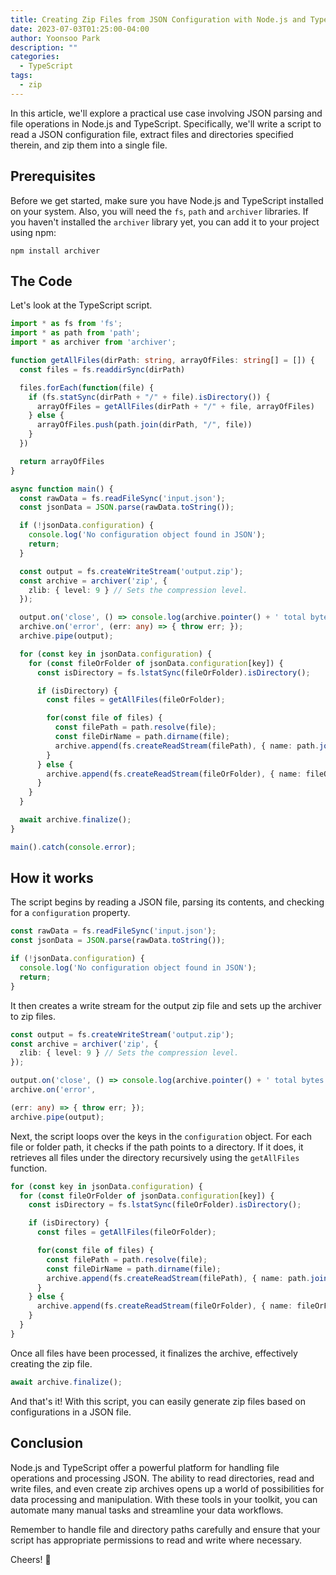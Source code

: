 ```yaml
---
title: Creating Zip Files from JSON Configuration with Node.js and TypeScript
date: 2023-07-03T01:25:00-04:00
author: Yoonsoo Park
description: ""
categories:
  - TypeScript
tags:
  - zip
---
```



In this article, we'll explore a practical use case involving JSON parsing and file operations in Node.js and TypeScript. Specifically, we'll write a script to read a JSON configuration file, extract files and directories specified therein, and zip them into a single file. 

## Prerequisites

Before we get started, make sure you have Node.js and TypeScript installed on your system. Also, you will need the `fs`, `path` and `archiver` libraries. If you haven't installed the `archiver` library yet, you can add it to your project using npm:

```shell
npm install archiver
```

## The Code

Let's look at the TypeScript script.

```typescript
import * as fs from 'fs';
import * as path from 'path';
import * as archiver from 'archiver';

function getAllFiles(dirPath: string, arrayOfFiles: string[] = []) {
  const files = fs.readdirSync(dirPath)

  files.forEach(function(file) {
    if (fs.statSync(dirPath + "/" + file).isDirectory()) {
      arrayOfFiles = getAllFiles(dirPath + "/" + file, arrayOfFiles)
    } else {
      arrayOfFiles.push(path.join(dirPath, "/", file))
    }
  })

  return arrayOfFiles
}

async function main() {
  const rawData = fs.readFileSync('input.json');
  const jsonData = JSON.parse(rawData.toString());

  if (!jsonData.configuration) {
    console.log('No configuration object found in JSON');
    return;
  }

  const output = fs.createWriteStream('output.zip');
  const archive = archiver('zip', {
    zlib: { level: 9 } // Sets the compression level.
  });

  output.on('close', () => console.log(archive.pointer() + ' total bytes'));
  archive.on('error', (err: any) => { throw err; });
  archive.pipe(output);

  for (const key in jsonData.configuration) {
    for (const fileOrFolder of jsonData.configuration[key]) {
      const isDirectory = fs.lstatSync(fileOrFolder).isDirectory();

      if (isDirectory) {
        const files = getAllFiles(fileOrFolder);

        for(const file of files) {
          const filePath = path.resolve(file);
          const fileDirName = path.dirname(file);
          archive.append(fs.createReadStream(filePath), { name: path.join(fileDirName, path.basename(file)) });
        }
      } else {
        archive.append(fs.createReadStream(fileOrFolder), { name: fileOrFolder });
      }
    }
  }

  await archive.finalize();
}

main().catch(console.error);
```

## How it works

The script begins by reading a JSON file, parsing its contents, and checking for a `configuration` property.

```typescript
const rawData = fs.readFileSync('input.json');
const jsonData = JSON.parse(rawData.toString());

if (!jsonData.configuration) {
  console.log('No configuration object found in JSON');
  return;
}
```

It then creates a write stream for the output zip file and sets up the archiver to zip files.

```typescript
const output = fs.createWriteStream('output.zip');
const archive = archiver('zip', {
  zlib: { level: 9 } // Sets the compression level.
});

output.on('close', () => console.log(archive.pointer() + ' total bytes'));
archive.on('error',

(err: any) => { throw err; });
archive.pipe(output);
```

Next, the script loops over the keys in the `configuration` object. For each file or folder path, it checks if the path points to a directory. If it does, it retrieves all files under the directory recursively using the `getAllFiles` function.

```typescript
for (const key in jsonData.configuration) {
  for (const fileOrFolder of jsonData.configuration[key]) {
    const isDirectory = fs.lstatSync(fileOrFolder).isDirectory();

    if (isDirectory) {
      const files = getAllFiles(fileOrFolder);

      for(const file of files) {
        const filePath = path.resolve(file);
        const fileDirName = path.dirname(file);
        archive.append(fs.createReadStream(filePath), { name: path.join(fileDirName, path.basename(file)) });
      }
    } else {
      archive.append(fs.createReadStream(fileOrFolder), { name: fileOrFolder });
    }
  }
}
```

Once all files have been processed, it finalizes the archive, effectively creating the zip file.

```typescript
await archive.finalize();
```

And that's it! With this script, you can easily generate zip files based on configurations in a JSON file.

## Conclusion

Node.js and TypeScript offer a powerful platform for handling file operations and processing JSON. The ability to read directories, read and write files, and even create zip archives opens up a world of possibilities for data processing and manipulation. With these tools in your toolkit, you can automate many manual tasks and streamline your data workflows.

Remember to handle file and directory paths carefully and ensure that your script has appropriate permissions to read and write where necessary.

Cheers! 🍺
